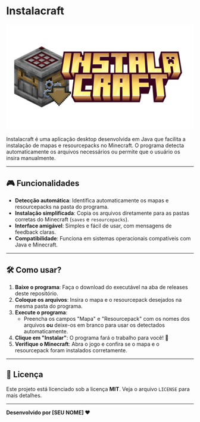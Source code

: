 # Instalacraft

![Instalacraft Preview](src\resources\instalacraft.git.png)

Instalacraft é uma aplicação desktop desenvolvida em Java que facilita a instalação de mapas e resourcepacks no Minecraft. O programa detecta automaticamente os arquivos necessários ou permite que o usuário os insira manualmente.

---

## 🎮 Funcionalidades

- **Detecção automática**: Identifica automaticamente os mapas e resourcepacks na pasta do programa.
- **Instalação simplificada**: Copia os arquivos diretamente para as pastas corretas do Minecraft (`saves` e `resourcepacks`).
- **Interface amigável**: Simples e fácil de usar, com mensagens de feedback claras.
- **Compatibilidade**: Funciona em sistemas operacionais compatíveis com Java e Minecraft.

---

## 🛠️ Como usar?

1. **Baixe o programa**: Faça o download do executável na aba de releases deste repositório.
2. **Coloque os arquivos**: Insira o mapa e o resourcepack desejados na mesma pasta do programa.
3. **Execute o programa**:
    - Preencha os campos "Mapa" e "Resourcepack" com os nomes dos arquivos **ou** deixe-os em branco para usar os detectados automaticamente.
4. **Clique em "Instalar"**: O programa fará o trabalho para você! 🚀
5. **Verifique o Minecraft**: Abra o jogo e confira se o mapa e o resourcepack foram instalados corretamente.

---

## 📜 Licença

Este projeto está licenciado sob a licença **MIT**. Veja o arquivo `LICENSE` para mais detalhes.

---

**Desenvolvido por [SEU NOME] ❤️**
